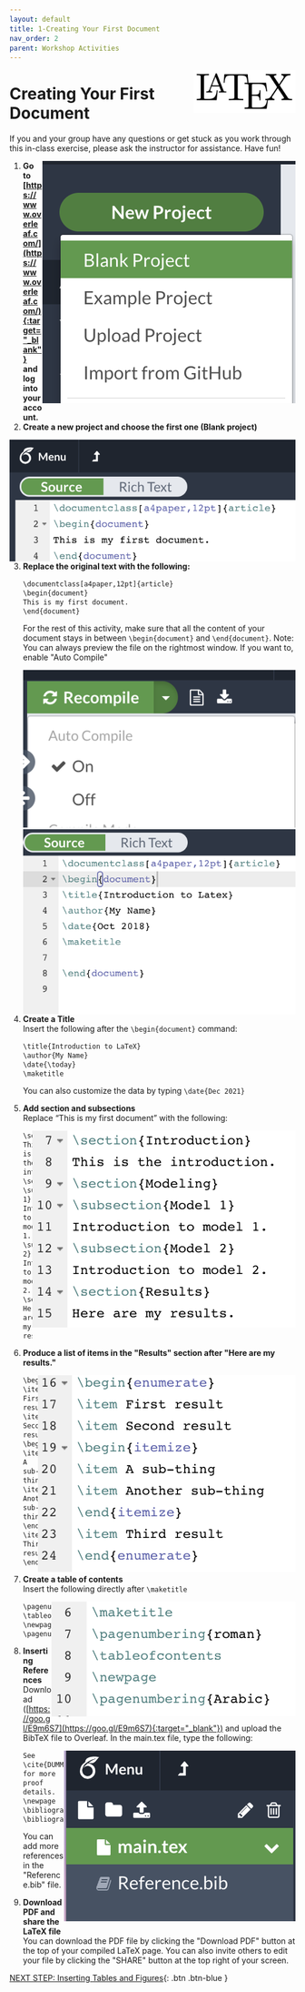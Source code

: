 ```yaml
---
layout: default
title: 1-Creating Your First Document
nav_order: 2
parent: Workshop Activities
---
```


<img src="images/logo.png" alt="logo" style="float:right;width:180px;">

# Creating Your First Document

If you and your group have any questions or get stuck as you work through this in-class exercise, please ask the instructor for assistance. Have fun!

<img src="images/act-1/new-project.png" alt="new project" style="float:right;width:240;">

1.  **Go to [https://www.overleaf.com/](https://www.overleaf.com/){:target="_blank"} and log into your account.**
2.  **Create a new project and choose the first one (Blank project)**

<img src="images/act-1/first-document.png" alt="first document" style="float:right;width:240;">

3.  **Replace the original text with the following:**

    ```
    \documentclass[a4paper,12pt]{article}
    \begin{document}
    This is my first document.
    \end{document}
    ```
    
    For the rest of this activity, make sure that all the content of your document stays in between `\begin{document}` and `\end{document}`.
    Note: You can always preview the file on the rightmost window. If you want to, enable "Auto Compile"
    
    <img src="images/act-1/auto-compile.png" alt="auto compile" style="width:240;">
    
    <img src="images/act-1/first-chunk.png" alt="create title" style="float:right;width:240;">

4.  **Create a Title**<br>
    Insert the following after the `\begin{document}` command:
    
    ```
    \title{Introduction to LaTeX}
    \author{My Name}
    \date{\today}
    \maketitle
    ```
    
    You can also customize the data by typing `\date{Dec 2021}`
    
5.  **Add section and subsections**<br>
    Replace “This is my first document” with the following:
    
    <img src="images/act-1/sections.png" alt="sections" style="float:right;width:240;">
    
    ```
    \section{Introduction}
    This is the introduction
    \section{Modeling}
    \subsection{Model 1}
    Introduction to model 1.
    \subsection{Model 2}
    Introduction to model 2.
    \section{Results}
    Here are my results.
    ```

6.  **Produce a list of items in the "Results" section after "Here are my results."**
    
    <img src="images/act-1/results.png" alt="results" style="float:right;width:240;">
    
    ```
    \begin{enumerate}
    \item First result
    \item Second result
    \begin{itemize}
    \item A sub-thing
    \item Another sub-thing
    \end{itemize}
    \item Third result
    \end{enumerate}
    ```

7.  **Create a table of contents**<br>
    Insert the following directly after `\maketitle`
    
    <img src="images/act-1/table-contents.png" alt="table of contents" style="float:right;width:240;">
    
    ```
    \pagenumbering{roman}
    \tableofcontents
    \newpage
    \pagenumbering{arabic}
    ```

8.  **Inserting References**<br>
    Download ([https://goo.gl/E9m6S7](https://goo.gl/E9m6S7){:target="_blank"}) and upload the BibTeX file to Overleaf. In the main.tex file, type the following:
    
    <img src="images/act-1/reference.png" alt="adding references" style="float:right;width:240;">
    
    ```
    See \cite{DUMMY:1} for more proof details.
    \newpage
    \bibliography{Reference}
    \bibliographystyle{ieeetr}
    ```
    You can add more references in the "Reference.bib" file.
    
9.  **Download PDF and share the LaTeX file**<br>
    You can download the PDF file by clicking the "Download PDF" button at the top of your compiled LaTeX page. You can also invite others to edit your file by clicking the "SHARE" button at the top right of your screen.

[NEXT STEP: Inserting Tables and Figures](act-2.html){: .btn .btn-blue }
